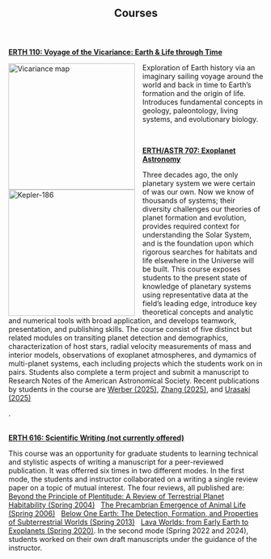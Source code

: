 <html>
<head>
<style>
.image-left {
  float: left;
  margin-right: 15px; /* Adds some space between the image and the text */
}
</style>
</head>

<!-- Header -->
<header id="header">
<h2><strong>Courses</strong><br/></h2>
</header>
<!-- Main -->
<div id="main">

<section id="one">
<!-- <h2>Courses</h2>
--><div class="row">
	 
<article class="6u$ 12u$(xsmall) work-item">
<p><b><a href="https://catalog.manoa.hawaii.edu/preview_course_nopop.php?catoid=2&coid=50882">ERTH 110: Voyage of the Vicariance: Earth & Life through Time</a> </b></p>
<img src="../images/vicariance_map.png" width=250 height=250 alt="Vicariance map" class="image-left">
<p>Exploration of Earth history via an imaginary sailing voyage around the world and back in time to Earth’s formation and the origin of life. Introduces fundamental concepts in geology, paleontology, living systems, and evolutionary biology. </p>    
</article>
<br>
<article class="6u$ 12u$(xsmall) work-item">
<p><b><a href="https://catalog.manoa.hawaii.edu/preview_course_nopop.php?catoid=2&coid=50814">ERTH/ASTR 707: Exoplanet Astronomy</a></b></p>
<img src="../images/Kepler-186.jpg" width=250 height=250 alt="Kepler-186" class="image-left">
<p>Three decades ago, the only planetary system we were certain of was our own. Now we know of thousands of systems; their diversity challenges our theories of planet formation and evolution, provides required context for understanding the Solar System, and is the foundation upon which rigorous searches for habitats and life elsewhere in the Universe will be built. This course exposes students to the present state of knowledge of planetary systems using representative data at the field’s leading edge, introduce key theoretical concepts and analytic and numerical tools with broad application, and develops teamwork, presentation, and publishing skills.  The course consist of five distinct but related modules on transiting planet detection and demographics, characterization of host stars, radial velocity measurements of mass and interior models, observations of exoplanet atmospheres, and dymamics of multi-planet systems, each including projects which the students work on in pairs.  Students also complete a term project and submit a manuscript to <it>Research Notes of the American Astronomical Society</it>.  Recent publications by students in the course are <a href="https://iopscience.iop.org/article/10.3847/2515-5172/adddbe">Werber (2025)</a>, <a href="https://iopscience.iop.org/article/10.3847/2515-5172/ade1ce">Zhang (2025)</a>, and <a href="https://iopscience.iop.org/article/10.3847/2515-5172/adddaa">Urasaki (2025)</a></p>.
</article>
<br>
<article class="6u$ 12u$(xsmall) work-item">
<p><b><a href="https://manoa.hawaii.edu/catalog-2024-25/courses/gg-erth-616-how-to-write-a-scientific-paper-3/">ERTH 616: Scientific Writing (not currently offered)</a></b></p>
<p>This course was an opportunity for graduate students to learning technical and stylistic aspects of writing a manuscript for a peer-reviewed publication.  It was offerred six times in two different modes.  In the first mode, the students and instructor collaborated on a writing a single review paper on a topic of mutual interest.  The four reviews, all published are:  <a href="https://www.liebertpub.com/doi/10.1089/ast.2005.5.100">Beyond the Principle of Plentitude: A Review of Terrestrial Planet Habitability (Spring 2004)</a> &nbsp; <a href="https://onlinelibrary.wiley.com/doi/10.1111/j.1472-4669.2007.00125.x">The Precambrian Emergence of Animal Life (Spring 2006)</a> &nbsp; <a href="https://ui.adsabs.harvard.edu/abs/2013SSRv..180...71S/abstract">Below One Earth: The Detection, Formation, and Properties of Subterrestrial Worlds (Spring 2013)</a> &nbsp; <a href="https://www.sciencedirect.com/science/article/abs/pii/S000928192030146X">Lava Worlds: from Early Earth to Exoplanets (Spring 2020)</a>.  In the second mode (Spring 2022 and 2024), students worked on their own draft manuscripts under the guidance of the instructor.</p>  
</article>


